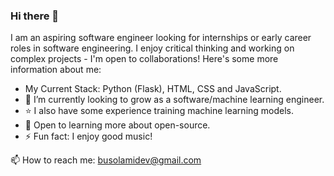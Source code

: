 ### Hi there 👋
<!--
**Olubusolami-R/Olubusolami-R** is a ✨ _special_ ✨ repository because its `README.md` (this file) appears on your GitHub profile.

Here are some ideas to get you started:

- 🔭 I’m currently working on ...
- 🌱 I’m currently learning ...
- 👯 I’m looking to collaborate on ...
- 🤔 I’m looking for help with ...
- 💬 Ask me about ...
- 📫 How to reach me: ...
- 😄 Pronouns: ...
- ⚡ Fun fact: ...
-->

I am an aspiring software engineer looking for internships or early career roles in software engineering. I enjoy critical thinking and working on complex projects - I'm open to collaborations! Here's some more information about me: 
- My Current Stack: Python (Flask), HTML, CSS and JavaScript.
- 🌱 I’m currently looking to grow as a software/machine learning engineer.
- ⭐️ I also have some experience training machine learning models. 
- 🚀 Open to learning more about open-source.
- ⚡ Fun fact: I enjoy good music!

📫 How to reach me: busolamidev@gmail.com
